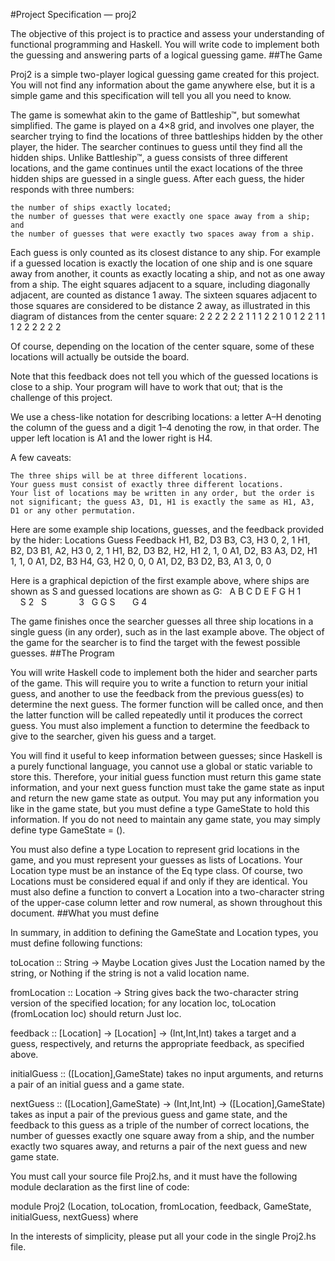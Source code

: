 #Project Specification — proj2

The objective of this project is to practice and assess your understanding of functional programming and Haskell. You will write code to implement both the guessing and answering parts of a logical guessing game.
##The Game

Proj2 is a simple two-player logical guessing game created for this project. You will not find any information about the game anywhere else, but it is a simple game and this specification will tell you all you need to know.

The game is somewhat akin to the game of Battleship™, but somewhat simplified. The game is played on a 4×8 grid, and involves one player, the searcher trying to find the locations of three battleships hidden by the other player, the hider. The searcher continues to guess until they find all the hidden ships. Unlike Battleship™, a guess consists of three different locations, and the game continues until the exact locations of the three hidden ships are guessed in a single guess. After each guess, the hider responds with three numbers:

    the number of ships exactly located;
    the number of guesses that were exactly one space away from a ship; and
    the number of guesses that were exactly two spaces away from a ship. 

Each guess is only counted as its closest distance to any ship. For example if a guessed location is exactly the location of one ship and is one square away from another, it counts as exactly locating a ship, and not as one away from a ship. The eight squares adjacent to a square, including diagonally adjacent, are counted as distance 1 away. The sixteen squares adjacent to those squares are considered to be distance 2 away, as illustrated in this diagram of distances from the center square:
2	2	2	2	2
2	1	1	1	2
2	1	0	1	2
2	1	1	1	2
2	2	2	2	2

Of course, depending on the location of the center square, some of these locations will actually be outside the board.

Note that this feedback does not tell you which of the guessed locations is close to a ship. Your program will have to work that out; that is the challenge of this project.

We use a chess-like notation for describing locations: a letter A–H denoting the column of the guess and a digit 1–4 denoting the row, in that order. The upper left location is A1 and the lower right is H4.

A few caveats:

    The three ships will be at three different locations.
    Your guess must consist of exactly three different locations.
    Your list of locations may be written in any order, but the order is not significant; the guess A3, D1, H1 is exactly the same as H1, A3, D1 or any other permutation. 

Here are some example ship locations, guesses, and the feedback provided by the hider:
Locations	Guess	Feedback
H1, B2, D3	B3, C3, H3	0, 2, 1
H1, B2, D3	B1, A2, H3	0, 2, 1
H1, B2, D3	B2, H2, H1	2, 1, 0
A1, D2, B3	A3, D2, H1	1, 1, 0
A1, D2, B3	H4, G3, H2	0, 0, 0
A1, D2, B3	D2, B3, A1	3, 0, 0

Here is a graphical depiction of the first example above, where ships are shown as S and guessed locations are shown as G:
 	A	B	C	D	E	F	G	H
1	 	 	 	 	 	 	 	S
2	 	S	 	 	 	 	 	 
3	 	G	G	S	 	 	 	G
4	 	 	 	 	 	 	 	  	 	 	 	 	 	 	 

The game finishes once the searcher guesses all three ship locations in a single guess (in any order), such as in the last example above. The object of the game for the searcher is to find the target with the fewest possible guesses.
##The Program

You will write Haskell code to implement both the hider and searcher parts of the game. This will require you to write a function to return your initial guess, and another to use the feedback from the previous guess(es) to determine the next guess. The former function will be called once, and then the latter function will be called repeatedly until it produces the correct guess. You must also implement a function to determine the feedback to give to the searcher, given his guess and a target.

You will find it useful to keep information between guesses; since Haskell is a purely functional language, you cannot use a global or static variable to store this. Therefore, your initial guess function must return this game state information, and your next guess function must take the game state as input and return the new game state as output. You may put any information you like in the game state, but you must define a type GameState to hold this information. If you do not need to maintain any game state, you may simply define type GameState = ().

You must also define a type Location to represent grid locations in the game, and you must represent your guesses as lists of Locations. Your Location type must be an instance of the Eq type class. Of course, two Locations must be considered equal if and only if they are identical. You must also define a function to convert a Location into a two-character string of the upper-case column letter and row numeral, as shown throughout this document.
##What you must define

In summary, in addition to defining the GameState and Location types, you must define following functions:

toLocation :: String → Maybe Location
    gives Just the Location named by the string, or Nothing if the string is not a valid location name. 

fromLocation :: Location → String
    gives back the two-character string version of the specified location; for any location loc, toLocation (fromLocation loc) should return Just loc. 

feedback :: [Location] → [Location] → (Int,Int,Int)
    takes a target and a guess, respectively, and returns the appropriate feedback, as specified above. 

initialGuess :: ([Location],GameState)
    takes no input arguments, and returns a pair of an initial guess and a game state. 

nextGuess :: ([Location],GameState) → (Int,Int,Int) → ([Location],GameState)
    takes as input a pair of the previous guess and game state, and the feedback to this guess as a triple of the number of correct locations, the number of guesses exactly one square away from a ship, and the number exactly two squares away, and returns a pair of the next guess and new game state. 

You must call your source file Proj2.hs, and it must have the following module declaration as the first line of code:

  module Proj2 (Location, toLocation, fromLocation, feedback,
                GameState, initialGuess, nextGuess) where

In the interests of simplicity, please put all your code in the single Proj2.hs file.